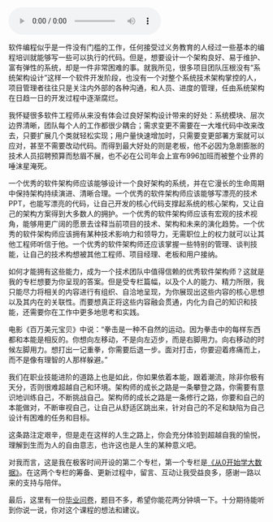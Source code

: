 <audio title="结束语丨期待未来的你，成为优秀的软件架构师" src="https://static001.geekbang.org/resource/audio/ae/c5/aebd348ee5cdf5adad8a025b5442b2c5.mp3" controls="controls"></audio> 
<p>软件编程似乎是一件没有门槛的工作，任何接受过义务教育的人经过一些基本的编程培训就能够写一些可以执行的代码。但是，想要设计一个架构良好、易于维护、富有弹性的系统，却是一件非常困难的事。就我所见，很多项目团队压根没有“系统架构设计”这样一个软件开发阶段，也没有一个对整个系统技术架构掌控的人，项目管理者往往只是关注内外部的各种沟通，和人员、进度的管理，任由系统架构在日趋一日的开发过程中逐渐腐烂。</p><p>我怀疑很多软件工程师从来没有体会过良好架构设计带来的好处：系统模块、层次边界清晰，团队每个人的工作都很少耦合；需求变更不需要在一大堆代码中改来改去，只要扩展几个类就轻松实现；用户量快速增加时，只需要变更部署方案就可以应对，甚至不需要改动代码。而得到最大好处的则是老板，他不必因为急剧膨胀的技术人员招聘预算而愁眉不展，也不必在公司年会上宣布996加班而被整个业界的唾沫星淹死。</p><p>一个优秀的软件架构师应该能够设计一个良好架构的系统，并在它漫长的生命周期中保持架构持续演进、清晰合理。一个优秀的软件架构师应该能够写漂亮的技术PPT，也能写漂亮的代码，让自己开发的核心代码支撑起系统的核心架构，又让自己的架构方案得到大多数人的拥护。一个优秀的软件架构师应该有宏观的技术视角，能够用更广阔的愿景去诠释当前项目的技术、架构和未来的演化趋势。一个优秀的软件架构师应该拥有某种技术影响力和领导力，无需职位上的权力就可以让其他工程师听信于他。一个优秀的软件架构师还应该掌握一些特别的管理、谈判技能，让自己的技术构想被其他工程师、项目经理、老板和用户接纳。</p><!-- [[[read_end]]] --><p>如何才能拥有这些能力，成为一个技术团队中值得信赖的优秀软件架构师？这就是我的专栏想要为你呈现的答案。但是受专栏篇幅，以及个人的能力、精力所限，我只能尽力将相关的内容进行有组织、自洽地呈现，为你展现出这些内容的核心思想以及其内在的关联性。而要想真正将这些内容融会贯通，内化为自己的知识和技能，还需要你在工作中更多地思考和实践。</p><p>电影《百万美元宝贝》中说：“拳击是一种不自然的运动。因为拳击中的每样东西都和本能是相反的。你想向左移动，不是向左迈步，而是右脚用力。向右移动的时候左脚用力。想打出一记重拳，你需要后退一步。面对打击，你要迎着疼痛而上，而不是像有理智的人那样躲避。”</p><p>我们在职业技能进阶的道路上也是如此，你如果依着本能，跟着潮流，除非你极有天分，否则很难超越自己和环境。架构师的成长之路是一条攀登之路，你需要有意识地训练自己，不断挑战自己。架构师的成长之路是一条修行之路，你要和自己的本能做对，不断审视自己，让自己从舒适区跳出来，针对自己的不足和缺陷为自己设计有困难的任务和目标。</p><p>这条路注定艰辛，但是走在这样的人生之路上，你会充分体验到超越自我的愉悦，理解到生而为人的自由意志，也许这也是人生的某种意义吧。</p><p>对我而言，这是我在极客时间开设的第二个专栏，第一个专栏是<a href="https://time.geekbang.org/column/article/0?cid=133">《从0开始学大数据》</a>。在这两个专栏的筹备、更新过程中，留言、互动让我受益良多，感谢一路以来的支持与陪伴。</p><p>最后，这里有一份<a href="https://jinshuju.net/f/8bBFpf">毕业问卷</a>，题目不多，希望你能花两分钟填一下。十分期待能听到你说一说，你对这个课程的想法和建议。</p>